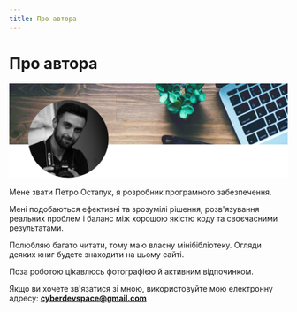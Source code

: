 ```yaml
---
title: Про автора
---
```


# Про автора

![Abstract Factory UML](./images/logo_about_me.png)

Мене звати Петро Остапук, я розробник програмного забезпечення.

Мені подобаються ефективні та зрозумілі рішення,
розв'язування реальних проблем і баланс між хорошою якістю коду та своєчасними результатами.

Полюбляю багато читати, тому маю власну мінібібліотеку.
Огляди деяких книг будете знаходити на цьому сайті.

Поза роботою цікавлюсь фотографією й активним відпочинком.

Якщо ви хочете зв'язатися зі мною, використовуйте мою електронну адресу: **cyberdevspace@gmail.com**
